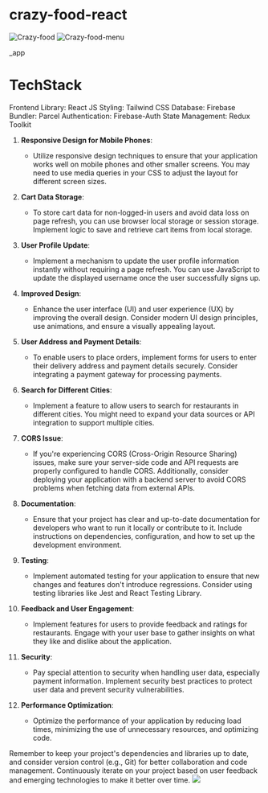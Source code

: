 
# crazy-food-react
![Crazy-food](https://github.com/syedosama1/crazy-food-react_app/assets/111410324/68242bee-d67b-46f7-9835-c3ae6ddd84e8)
![Crazy-food-menu](https://github.com/syedosama1/crazy-food-react_app/assets/111410324/4fe5a5b9-471b-4af7-b93f-0e6848ebed85)

_app
# TechStack 
Frontend Library: React JS
Styling: Tailwind CSS
Database: Firebase
Bundler: Parcel
Authentication: Firebase-Auth
State Management: Redux Toolkit
1. **Responsive Design for Mobile Phones**:
   - Utilize responsive design techniques to ensure that your application works well on mobile phones and other smaller screens. You may need to use media queries in your CSS to adjust the layout for different screen sizes.

2. **Cart Data Storage**:
   - To store cart data for non-logged-in users and avoid data loss on page refresh, you can use browser local storage or session storage. Implement logic to save and retrieve cart items from local storage.

3. **User Profile Update**:
   - Implement a mechanism to update the user profile information instantly without requiring a page refresh. You can use JavaScript to update the displayed username once the user successfully signs up.

4. **Improved Design**:
   - Enhance the user interface (UI) and user experience (UX) by improving the overall design. Consider modern UI design principles, use animations, and ensure a visually appealing layout.

5. **User Address and Payment Details**:
   - To enable users to place orders, implement forms for users to enter their delivery address and payment details securely. Consider integrating a payment gateway for processing payments.

6. **Search for Different Cities**:
   - Implement a feature to allow users to search for restaurants in different cities. You might need to expand your data sources or API integration to support multiple cities.

7. **CORS Issue**:
   - If you're experiencing CORS (Cross-Origin Resource Sharing) issues, make sure your server-side code and API requests are properly configured to handle CORS. Additionally, consider deploying your application with a backend server to avoid CORS problems when fetching data from external APIs.

8. **Documentation**:
   - Ensure that your project has clear and up-to-date documentation for developers who want to run it locally or contribute to it. Include instructions on dependencies, configuration, and how to set up the development environment.

9. **Testing**:
   - Implement automated testing for your application to ensure that new changes and features don't introduce regressions. Consider using testing libraries like Jest and React Testing Library.

10. **Feedback and User Engagement**:
    - Implement features for users to provide feedback and ratings for restaurants. Engage with your user base to gather insights on what they like and dislike about the application.

11. **Security**:
    - Pay special attention to security when handling user data, especially payment information. Implement security best practices to protect user data and prevent security vulnerabilities.

12. **Performance Optimization**:
    - Optimize the performance of your application by reducing load times, minimizing the use of unnecessary resources, and optimizing code.

Remember to keep your project's dependencies and libraries up to date, and consider version control (e.g., Git) for better collaboration and code management. Continuously iterate on your project based on user feedback and emerging technologies to make it better over time.
<img src ="![Uploading image.png…]()
"/>
